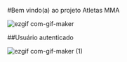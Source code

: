 #Bem vindo(a) ao projeto Atletas MMA

![ezgif com-gif-maker](https://user-images.githubusercontent.com/101133249/187682568-b233b485-0f05-4d6e-8e9c-486660773014.gif)

##Usuário autenticado

![ezgif com-gif-maker (1)](https://user-images.githubusercontent.com/101133249/187684087-18950048-d22f-41db-a0ef-9ba576d5973d.gif)
